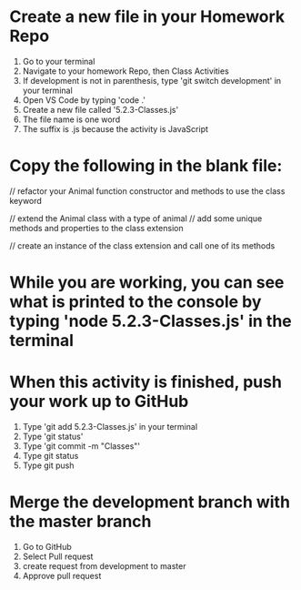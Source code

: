 # Create a new file in your Homework Repo
1. Go to your terminal
2. Navigate to your homework Repo, then Class Activities
3. If development is not in parenthesis, type 'git switch development' in your terminal
4. Open VS Code by typing 'code .'
5. Create a new file called '5.2.3-Classes.js'
  1. The file name is one word
  2. The suffix is .js because the activity is JavaScript

# Copy the following in the blank file:

// refactor your Animal function constructor and methods to use the class keyword

// extend the Animal class with a type of animal
// add some unique methods and properties to the class extension

// create an instance of the class extension and call one of its methods


# While you are working, you can see what is printed to the console by typing 'node 5.2.3-Classes.js' in the terminal

# When this activity is finished, push your work up to GitHub
1. Type 'git add 5.2.3-Classes.js' in your terminal
2. Type 'git status'
3. Type 'git commit -m "Classes"'
4. Type git status
5. Type git push

# Merge the development branch with the master branch
1. Go to GitHub
2. Select Pull request
3. create request from development to master
4. Approve pull request
